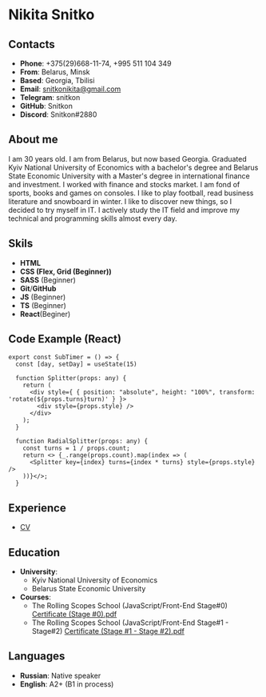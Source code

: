# Nikita Snitko
## Contacts
* __Phone__: +375(29)668-11-74, +995 511 104 349
* __From__: Belarus, Minsk
* __Based__: Georgia, Tbilisi
* __Email__: snitkonikita@gmail.com
* __Telegram__: snitkon
* __GitHub__: Snitkon
* __Discord__: Snitkon#2880
## About me
I am 30 years old. I am from Belarus, but now based Georgia. Graduated Kyiv National University of Economics with a bachelor's degree and Belarus State Economic University with a Master's degree in international finance and investment. I worked with finance and stocks market. I am fond of sports, books and games on consoles. I like to play football, read business literature and snowboard in winter. I like to discover new things, so I decided to try myself in IT. I actively study the IT field and improve my technical and programming skills almost every day.
## Skils
* __HTML__
* __CSS (Flex, Grid (Beginner))__
* __SASS__ (Beginner)
* __Git__/__GitHub__
* __JS__ (Beginner)
* __TS__ (Beginner)
* __React__(Beginer)
## Code Example (React)
```  
export const SubTimer = () => {
  const [day, setDay] = useState(15)

  function Splitter(props: any) {
    return (
      <div style={ { position: "absolute", height: "100%", transform: 'rotate(${props.turns}turn)' } }>
        <div style={props.style} />
      </div>
    );
  }

  function RadialSplitter(props: any) {
    const turns = 1 / props.count;
    return <> {_.range(props.count).map(index => (
      <Splitter key={index} turns={index * turns} style={props.style} />
    ))}</>;
  }
```
## Experience
* [CV](https://snitkon.github.io/rsschool-cv/cv "My CV")
## Education
* __University__:
    + Kyiv National University of Economics
    + Belarus State Economic University
* __Сourses__:
    + The Rolling Scopes School (JavaScript/Front-End Stage#0)
    [Certificate (Stage #0).pdf](https://github.com/Snitkon/rsschool-cv/files/10228812/Certificate.Stage.0.pdf)
    + The Rolling Scopes School (JavaScript/Front-End Stage#1 - Stage#2)
    [Certificate (Stage #1 - Stage #2).pdf](https://github.com/Snitkon/rsschool-cv/files/10228823/Certificate.Stage.1.-.Stage.2.pdf)
## Languages
* __Russian__: Native speaker
* __English__: A2+ (B1 in process)
